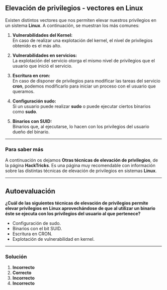 ## **Elevación de privilegios - vectores en Linux**

Existen distintos vectores que nos permiten elevar nuestros privilegios en un sistema **Linux**. A continuación, se muestran los más comunes:

1. **Vulnerabilidades del Kernel:**  
    En caso de realizar una explotación del kernel, el nivel de privilegios obtenido es el más alto.
    
2. **Vulnerabilidades en servicios:**  
    La explotación del servicio otorga el mismo nivel de privilegios que el usuario que inició el servicio.
    
3. **Escritura en cron:**  
    En caso de disponer de privilegios para modificar las tareas del servicio **cron**, podemos modificarlo para iniciar un proceso con el usuario que queramos.
    
4. **Configuración sudo:**  
    Si un usuario puede realizar **sudo** o puede ejecutar ciertos binarios como **sudo**.
    
5. **Binarios con SUID:**  
    Binarios que, al ejecutarse, lo hacen con los privilegios del usuario dueño del binario.
    

---

### **Para saber más**

A continuación os dejamos **Otras técnicas de elevación de privilegios**, de la página **HackTricks**. Es una página muy recomendable con información sobre las distintas técnicas de elevación de privilegios en sistemas **Linux**.

---

## **Autoevaluación**

**¿Cuál de las siguientes técnicas de elevación de privilegios permite elevar privilegios en Linux aprovechándose de que al utilizar un binario éste se ejecuta con los privilegios del usuario al que pertenece?**

- Configuración de sudo.
- Binarios con el bit SUID.
- Escritura en CRON.
- Explotación de vulnerabilidad en kernel.

---

### **Solución**

1. **Incorrecto**
2. **Correcto**
3. **Incorrecto**
4. **Incorrecto**